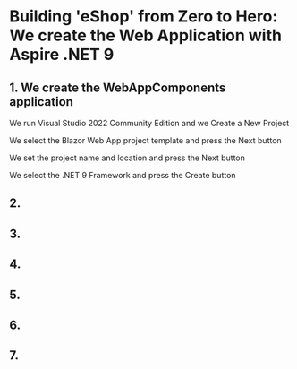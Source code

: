 # Building 'eShop' from Zero to Hero: We create the Web Application with Aspire .NET 9

## 1. We create the WebAppComponents application 

We run Visual Studio 2022 Community Edition and we Create a New Project



We select the Blazor Web App project template and press the Next button 



We set the project name and location and press the Next button 



We select the .NET 9 Framework and press the Create button





## 2.



## 3.



## 4.



## 5. 



## 6. 




## 7. 
